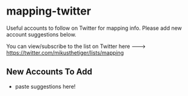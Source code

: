 # mapping-twitter
Useful accounts to follow on Twitter for mapping info. Please add new account suggestions below.

You can view/subscribe to the list on Twitter here ---> https://twitter.com/mikusthetiger/lists/mapping

New Accounts To Add
------

* paste suggestions here!
